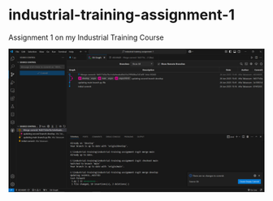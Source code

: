 # industrial-training-assignment-1
Assignment 1 on my Industrial Training Course

![Screen shots](1.png)
